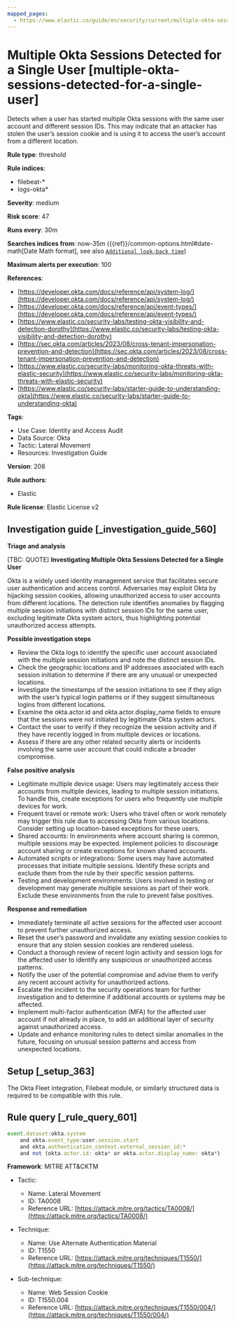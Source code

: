 ```yaml
---
mapped_pages:
  - https://www.elastic.co/guide/en/security/current/multiple-okta-sessions-detected-for-a-single-user.html
---
```


# Multiple Okta Sessions Detected for a Single User [multiple-okta-sessions-detected-for-a-single-user]

Detects when a user has started multiple Okta sessions with the same user account and different session IDs. This may indicate that an attacker has stolen the user’s session cookie and is using it to access the user’s account from a different location.

**Rule type**: threshold

**Rule indices**:

* filebeat-*
* logs-okta*

**Severity**: medium

**Risk score**: 47

**Runs every**: 30m

**Searches indices from**: now-35m ({{ref}}/common-options.html#date-math[Date Math format], see also [`Additional look-back time`](docs-content://solutions/security/detect-and-alert/create-detection-rule.md#rule-schedule))

**Maximum alerts per execution**: 100

**References**:

* [https://developer.okta.com/docs/reference/api/system-log/](https://developer.okta.com/docs/reference/api/system-log/)
* [https://developer.okta.com/docs/reference/api/event-types/](https://developer.okta.com/docs/reference/api/event-types/)
* [https://www.elastic.co/security-labs/testing-okta-visibility-and-detection-dorothy](https://www.elastic.co/security-labs/testing-okta-visibility-and-detection-dorothy)
* [https://sec.okta.com/articles/2023/08/cross-tenant-impersonation-prevention-and-detection](https://sec.okta.com/articles/2023/08/cross-tenant-impersonation-prevention-and-detection)
* [https://www.elastic.co/security-labs/monitoring-okta-threats-with-elastic-security](https://www.elastic.co/security-labs/monitoring-okta-threats-with-elastic-security)
* [https://www.elastic.co/security-labs/starter-guide-to-understanding-okta](https://www.elastic.co/security-labs/starter-guide-to-understanding-okta)

**Tags**:

* Use Case: Identity and Access Audit
* Data Source: Okta
* Tactic: Lateral Movement
* Resources: Investigation Guide

**Version**: 208

**Rule authors**:

* Elastic

**Rule license**: Elastic License v2

## Investigation guide [_investigation_guide_560]

**Triage and analysis**

[TBC: QUOTE]
**Investigating Multiple Okta Sessions Detected for a Single User**

Okta is a widely used identity management service that facilitates secure user authentication and access control. Adversaries may exploit Okta by hijacking session cookies, allowing unauthorized access to user accounts from different locations. The detection rule identifies anomalies by flagging multiple session initiations with distinct session IDs for the same user, excluding legitimate Okta system actors, thus highlighting potential unauthorized access attempts.

**Possible investigation steps**

* Review the Okta logs to identify the specific user account associated with the multiple session initiations and note the distinct session IDs.
* Check the geographic locations and IP addresses associated with each session initiation to determine if there are any unusual or unexpected locations.
* Investigate the timestamps of the session initiations to see if they align with the user’s typical login patterns or if they suggest simultaneous logins from different locations.
* Examine the okta.actor.id and okta.actor.display_name fields to ensure that the sessions were not initiated by legitimate Okta system actors.
* Contact the user to verify if they recognize the session activity and if they have recently logged in from multiple devices or locations.
* Assess if there are any other related security alerts or incidents involving the same user account that could indicate a broader compromise.

**False positive analysis**

* Legitimate multiple device usage: Users may legitimately access their accounts from multiple devices, leading to multiple session initiations. To handle this, create exceptions for users who frequently use multiple devices for work.
* Frequent travel or remote work: Users who travel often or work remotely may trigger this rule due to accessing Okta from various locations. Consider setting up location-based exceptions for these users.
* Shared accounts: In environments where account sharing is common, multiple sessions may be expected. Implement policies to discourage account sharing or create exceptions for known shared accounts.
* Automated scripts or integrations: Some users may have automated processes that initiate multiple sessions. Identify these scripts and exclude them from the rule by their specific session patterns.
* Testing and development environments: Users involved in testing or development may generate multiple sessions as part of their work. Exclude these environments from the rule to prevent false positives.

**Response and remediation**

* Immediately terminate all active sessions for the affected user account to prevent further unauthorized access.
* Reset the user’s password and invalidate any existing session cookies to ensure that any stolen session cookies are rendered useless.
* Conduct a thorough review of recent login activity and session logs for the affected user to identify any suspicious or unauthorized access patterns.
* Notify the user of the potential compromise and advise them to verify any recent account activity for unauthorized actions.
* Escalate the incident to the security operations team for further investigation and to determine if additional accounts or systems may be affected.
* Implement multi-factor authentication (MFA) for the affected user account if not already in place, to add an additional layer of security against unauthorized access.
* Update and enhance monitoring rules to detect similar anomalies in the future, focusing on unusual session patterns and access from unexpected locations.


## Setup [_setup_363]

The Okta Fleet integration, Filebeat module, or similarly structured data is required to be compatible with this rule.


## Rule query [_rule_query_601]

```js
event.dataset:okta.system
    and okta.event_type:user.session.start
    and okta.authentication_context.external_session_id:*
    and not (okta.actor.id: okta* or okta.actor.display_name: okta*)
```

**Framework**: MITRE ATT&CKTM

* Tactic:

    * Name: Lateral Movement
    * ID: TA0008
    * Reference URL: [https://attack.mitre.org/tactics/TA0008/](https://attack.mitre.org/tactics/TA0008/)

* Technique:

    * Name: Use Alternate Authentication Material
    * ID: T1550
    * Reference URL: [https://attack.mitre.org/techniques/T1550/](https://attack.mitre.org/techniques/T1550/)

* Sub-technique:

    * Name: Web Session Cookie
    * ID: T1550.004
    * Reference URL: [https://attack.mitre.org/techniques/T1550/004/](https://attack.mitre.org/techniques/T1550/004/)



